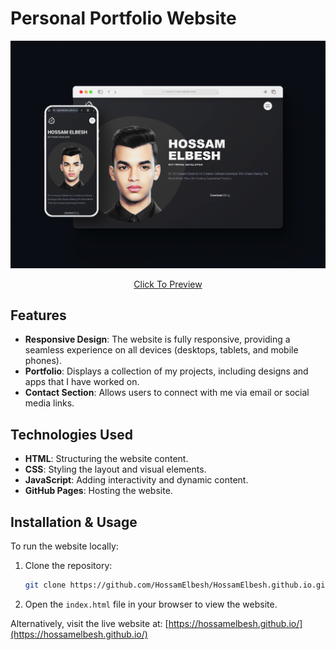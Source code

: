 # Personal Portfolio Website

![Website Preview](assets/images/Preview.jpg)
<p align="center">
  <a href="https://hossamelbesh.github.io">Click To Preview</a>
</p>

## Features

- **Responsive Design**: The website is fully responsive, providing a seamless experience on all devices (desktops, tablets, and mobile phones).
- **Portfolio**: Displays a collection of my projects, including designs and apps that I have worked on.
- **Contact Section**: Allows users to connect with me via email or social media links.

## Technologies Used

- **HTML**: Structuring the website content.
- **CSS**: Styling the layout and visual elements.
- **JavaScript**: Adding interactivity and dynamic content.
- **GitHub Pages**: Hosting the website.

## Installation & Usage

To run the website locally:

1. Clone the repository:
    ```bash
    git clone https://github.com/HossamElbesh/HossamElbesh.github.io.git
    ```
2. Open the `index.html` file in your browser to view the website.

Alternatively, visit the live website at:
[https://hossamelbesh.github.io/](https://hossamelbesh.github.io/)
